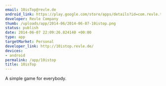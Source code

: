 ```yaml
--- 
email: 10isTop@revle.de
android_link: https://play.google.com/store/apps/details?id=com.revle.tenistop&hl=en_GB
developer: Revle Company
thumb: /uploads/app/2014-06/2014-06-07-10istop.png
status: publish
date: 2014-06-07 22:09:26.824140 +00:00
type: app
targetMarket: Personal
developer_link: http://10istop.revle.de/
devices: 
- android
permalink: /app/10istop
title: 10isTop
---
```


A simple game for everybody.
